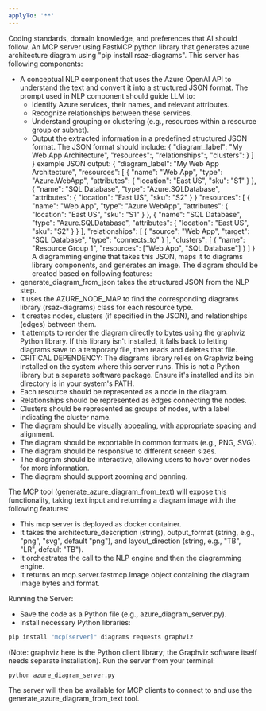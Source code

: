 ```yaml
---
applyTo: '**'
---
```

Coding standards, domain knowledge, and preferences that AI should follow.
An MCP server using FastMCP python library that generates azure architecture diagram using "pip install rsaz-diagrams". This server has following components:
- A conceptual NLP component that uses the Azure OpenAI API to understand the text and convert it into a structured JSON format. 
  The prompt used in NLP component should guide LLM to:
    - Identify Azure services, their names, and relevant attributes.
    - Recognize relationships between these services.
    - Understand grouping or clustering (e.g., resources within a resource group or subnet).
    - Output the extracted information in a predefined structured JSON format.
      The JSON format should include:
      {
        "diagram_label": "My Web App Architecture",
        "resources":,
        "relationships":,
        "clusters":
          }
        ]
      }
        example JSON output:
        {
            "diagram_label": "My Web App Architecture",
            "resources": [
                {
                "name": "Web App",
                "type": "Azure.WebApp",
                "attributes": {
                    "location": "East US",
                    "sku": "S1"
                }
                },
                {
                "name": "SQL Database",
                "type": "Azure.SQLDatabase",
                "attributes": {
                    "location": "East US",
                    "sku": "S2"
                }
                }
          "resources": [
            {
              "name": "Web App",
              "type": "Azure.WebApp",
              "attributes": {
                "location": "East US",
                "sku": "S1"
              }
            },
            {
              "name": "SQL Database",
              "type": "Azure.SQLDatabase",
              "attributes": {
                "location": "East US",
                "sku": "S2"
              }
            }
          ],
          "relationships": [
            {
              "source": "Web App",
              "target": "SQL Database",
              "type": "connects_to"
            }
          ],
          "clusters": [
            {
              "name": "Resource Group 1",
              "resources": ["Web App", "SQL Database"]
            }
          ]
        }
A diagramming engine that takes this JSON, maps it to diagrams library components, and generates an image. The diagram should be created based on following features:
- generate_diagram_from_json takes the structured JSON from the NLP step.
- It uses the AZURE_NODE_MAP to find the corresponding diagrams library (rsaz-diagrams) class for each resource type.
- It creates nodes, clusters (if specified in the JSON), and relationships (edges) between them.
- It attempts to render the diagram directly to bytes using the graphviz Python library. If this library isn't installed, it falls back to letting diagrams save to a temporary file, then reads and deletes that file.
- CRITICAL DEPENDENCY: The diagrams library relies on Graphviz being installed on the system where this server runs. This is not a Python library but a separate software package. Ensure it's installed and its bin directory is in your system's PATH.
- Each resource should be represented as a node in the diagram.
- Relationships should be represented as edges connecting the nodes.
- Clusters should be represented as groups of nodes, with a label indicating the cluster name.
- The diagram should be visually appealing, with appropriate spacing and alignment.
- The diagram should be exportable in common formats (e.g., PNG, SVG).
- The diagram should be responsive to different screen sizes.
- The diagram should be interactive, allowing users to hover over nodes for more information.
- The diagram should support zooming and panning.

The MCP tool (generate_azure_diagram_from_text) will expose this functionality, taking text input and returning a diagram image with the following features:
- This mcp server is deployed as docker container.
- It takes the architecture_description (string), output_format (string, e.g., "png", "svg", default "png"), and layout_direction (string, e.g., "TB", "LR", default "TB").
- It orchestrates the call to the NLP engine and then the diagramming engine.
- It returns an mcp.server.fastmcp.Image object containing the diagram image bytes and format.

Running the Server:
- Save the code as a Python file (e.g., azure_diagram_server.py).
- Install necessary Python libraries:
```bash
pip install "mcp[server]" diagrams requests graphviz
```
(Note: graphviz here is the Python client library; the Graphviz software itself needs separate installation).
Run the server from your terminal:
```bash
python azure_diagram_server.py
```
The server will then be available for MCP clients to connect to and use the generate_azure_diagram_from_text tool.

